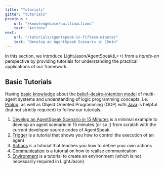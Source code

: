 ```yaml
---
title: "Tutorials"
gitter: "tutorials"
previous :
    url: "/knowledgebase/builtinactions"
    text: "Actions"
next:
    url: "/tutorials/agentspeak-in-fifteen-minutes"
    text: "Develop an AgentSpeak Scenario in 15min"
---
```


In this section, we introduce LightJason/AgentSpeak(L++) from a *hands-on* perspective by providing tutorials for understanding the practical applications of our framework.

<!--more-->

## Basic Tutorials

Having [basic knowledge](/knowledgebase) about the [belief–desire–intention model](https://en.wikipedia.org/wiki/Belief%E2%80%93desire%E2%80%93intention_software_model) of multi-agent systems and understanding of logic programming concepts, i.e. [Prolog](https://en.wikipedia.org/wiki/Prolog), as well as Object Oriented Programming (OOP) with [Java](https://docs.oracle.com/javase/tutorial/) is helpful (but not strictly required) to follow our tutorials.


1. [Develop an AgentSpeak Scenario in 15 Minutes](agentspeak-in-fifteen-minutes) is a minimal example to develop an agent scenario in 15 minutes (or so ;) from scratch with the current developer source codes of AgentSpeak.
2. [Trigger](trigger) is a tutorial that shows you how to control the execution of an agent
3. [Actions](actions) is a tutorial that teaches you how to define your own actions
4. [Communication](communication) is a tutorial on how to realise communication
5. [Environment](environment) is a tutorial to create an environment (which is not necessarily required in LightJason)

